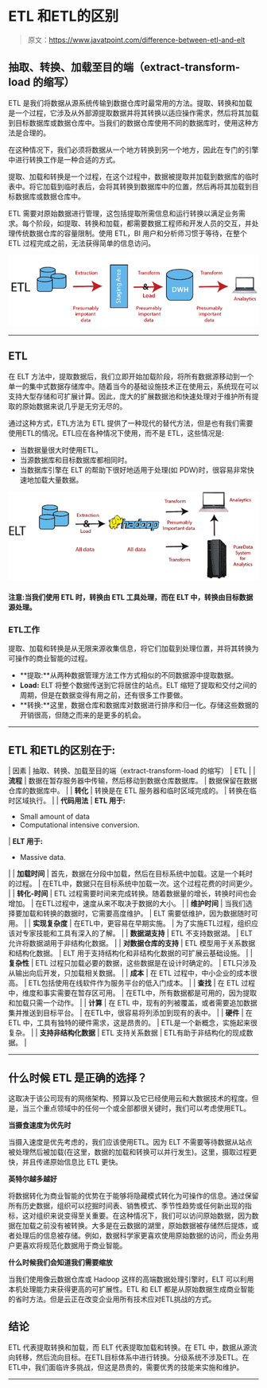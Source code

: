 # ETL 和ETL的区别

> 原文：<https://www.javatpoint.com/difference-between-etl-and-elt>

## 抽取、转换、加载至目的端（extract-transform-load 的缩写）

ETL 是我们将数据从源系统传输到数据仓库时最常用的方法。提取、转换和加载是一个过程，它涉及从外部源提取数据并将其转换以适应操作需求，然后将其加载到目标数据库或数据仓库中。当我们的数据仓库使用不同的数据库时，使用这种方法是合理的。

在这种情况下，我们必须将数据从一个地方转换到另一个地方，因此在专门的引擎中进行转换工作是一种合适的方式。

提取、加载和转换是一个过程，在这个过程中，数据被提取并加载到数据库的临时表中。将它加载到临时表后，会将其转换到数据库中的位置，然后再将其加载到目标数据库或数据仓库中。

ETL 需要对原始数据进行管理，这包括提取所需信息和运行转换以满足业务需求。每个阶段，如提取、转换和加载，都需要数据工程师和开发人员的交互，并处理传统数据仓库的容量限制。使用 ETL，BI 用户和分析师习惯于等待，在整个 ETL 过程完成之前，无法获得简单的信息访问。

![Difference between ETL and ELT](img/9eb22d6ff21ce89868f3da0d9beb3999.png)

* * *

## ETL

在 ELT 方法中，提取数据后，我们立即开始加载阶段，将所有数据源移动到一个单一的集中式数据存储库中。随着当今的基础设施技术正在使用云，系统现在可以支持大型存储和可扩展计算。因此，庞大的扩展数据池和快速处理对于维护所有提取的原始数据来说几乎是无穷无尽的。

通过这种方式，ETL方法为 ETL 提供了一种现代的替代方法，但是也有我们需要使用ETL的情况。ETL应在各种情况下使用，而不是 ETL，这些情况是:

*   当数据量很大时使用ETL。
*   当源数据库和目标数据库都相同时。
*   当数据库引擎在 ELT 的帮助下很好地适用于处理(如 PDW)时，很容易非常快速地加载大量数据。

![Difference between ETL and ELT](img/e32f4d551aac2f16c139c8d40003394c.png)

#### 注意:当我们使用 ETL 时，转换由 ETL 工具处理，而在 ELT 中，转换由目标数据源处理。

### ETL工作

提取、加载和转换是从无限来源收集信息，将它们加载到处理位置，并将其转换为可操作的商业智能的过程。

*   **提取:**从两种数据管理方法工作方式相似的不同数据源中提取数据。
*   **Load:** ELT 将整个数据传送到它将居住的站点。ELT 缩短了提取和交付之间的周期，但是在数据变得有用之前，还有很多工作要做。
*   **转换:**这里，数据仓库和数据库对数据进行排序和归一化。存储这些数据的开销很高，但随之而来的是更多的机会。

* * *

## ETL 和ETL的区别在于:

| 因素 | 抽取、转换、加载至目的端（extract-transform-load 的缩写） | ETL |
| **流程** | 数据在暂存服务器中传输，然后移动到数据仓库数据库。 | 数据保留在数据仓库的数据库中。 |
| **转化** | 转换是在 ETL 服务器和临时区域完成的。 | 转换在临时区域执行。 |
| **代码用法** | **ETL 用于:**

*   Small amount of data
*   Computational intensive conversion.

 | **ELT 用于:**

*   Massive data.

 |
| **加载时间** | 首先，数据在分段中加载，然后在目标系统中加载。这是一个耗时的过程。 | 在ETL中，数据只在目标系统中加载一次。这个过程花费的时间更少。 |
| **转化-时间** | ETL 过程需要时间来完成转换。随着数据量的增长，转换时间也会增加。 | 在ETL过程中，速度从来不取决于数据的大小。 |
| **维护时间** | 当我们选择要加载和转换的数据时，它需要高度维护。 | ELT 需要低维护，因为数据随时可用。 |
| **实现复杂度** | 在ETL中，更容易在早期实施。 | 为了实施ETL过程，组织应该对专家技能和工具有深入的了解。 |
| **数据湖支持** | ETL 不支持数据湖。 | ELT 允许将数据湖用于非结构化数据。 |
| **对数据仓库的支持** | ETL 模型用于关系数据和结构化数据。 | ELT 用于支持结构化和非结构化数据的可扩展云基础设施。 |
| **复杂性** | ETL 过程只加载必要的数据，这些数据是在设计时确定的。 | ETL只涉及从输出向后开发，只加载相关数据。 |
| **成本** | 在 ETL 过程中，中小企业的成本很高。 | ETL包括使用在线软件作为服务平台的低入门成本。 |
| **查找** | 在 ETL 过程中，维度和事实需要在暂存区可用。 | 在ETL中，所有数据都是可用的，因为提取和加载只需一个动作。 |
| **计算** | 在 ETL 中，现有的列被覆盖，或者需要追加数据集并推送到目标平台。 | 在ETL中，很容易将列添加到现有的表中。 |
| **硬件** | 在 ETL 中，工具有独特的硬件需求，这是昂贵的。 | ETL是一个新概念，实施起来很复杂。 |
| **支持非结构化数据** | ETL 支持关系数据 | ETL有助于非结构化的现成数据。 |

* * *

## 什么时候 ETL 是正确的选择？

这取决于该公司现有的网络架构、预算以及它已经使用云和大数据技术的程度。但是，当三个重点领域中的任何一个或全部都很关键时，我们可以考虑使用ETL。

**当摄食速度为优先时**

当摄入速度是优先考虑的，我们应该使用ETL。因为 ELT 不需要等待数据从站点被处理然后被加载(在这里，数据的加载和转换可以并行发生)。这里，摄取过程更快，并且传递原始信息比 ETL 更快。

**英特尔越多越好**

将数据转化为商业智能的优势在于能够将隐藏模式转化为可操作的信息。通过保留所有历史数据，组织可以挖掘时间表、销售模式、季节性趋势或任何新出现的指标，这对组织来说变得至关重要。在这种情况下，我们可以访问原始数据，因为数据在加载之前没有被转换。大多是在云数据的湖里，原始数据被存储然后提炼，或者处理后的信息被存储。例如，数据科学家更喜欢使用原始数据的访问，而业务用户更喜欢将规范化数据用于商业智能。

**什么时候我们会知道我们需要缩放**

当我们使用像云数据仓库或 Hadoop 这样的高端数据处理引擎时，ELT 可以利用本机处理能力来获得更高的可扩展性。ETL 和 ELT 都是从原始数据生成商业智能的省时方法。但是云正在改变企业用所有技术应对ETL挑战的方式。

## 结论

ETL 代表提取转换和加载，而 ELT 代表提取加载和转换。在 ETL 中，数据从源流向转移，然后流向目标。在ETL目标体系中进行转换。分级系统不涉及ETL。在ETL中，我们面临许多挑战，但这是昂贵的，需要优秀的技能来实施和维护。

* * *